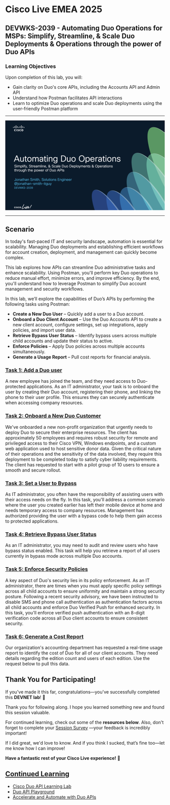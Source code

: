 # Cisco Live EMEA 2025  
## DEVWKS-2039 - Automating Duo Operations for MSPs: Simplify, Streamline, & Scale Duo Deployments & Operations through the power of Duo APIs  

### Learning Objectives  

Upon completion of this lab, you will:  
- Gain clarity on Duo's core APIs, including the Accounts API and Admin API  
- Understand how Postman facilitates API interactions  
- Learn to optimize Duo operations and scale Duo deployments using the user-friendly Postman platform

---


[![View Presentation](imgages/cisco_live_emea.png)](presentation/cisco_live_emea.pdf)


---


## **Scenario**  

In today's fast-paced IT and security landscape, automation is essential for scalability. Managing Duo deployments and establishing efficient workflows for account creation, deployment, and management can quickly become complex.  

This lab explores how APIs can streamline Duo administrative tasks and enhance scalability. Using Postman, you'll perform key Duo operations to reduce manual effort, minimize errors, and improve efficiency. By the end, you'll understand how to leverage Postman to simplify Duo account management and security workflows.  

In this lab, we’ll explore the capabilities of Duo’s APIs by performing the following tasks using Postman:  

- **Create a New Duo User** – Quickly add a user to a Duo account.  
- **Onboard a Duo Client Account** – Use the Duo Accounts API to create a new client account, configure settings, set up integrations, apply policies, and import user data.  
- **Retrieve Bypass User Status** – Identify bypass users across multiple child accounts and update their status to active.  
- **Enforce Policies** – Apply Duo policies across multiple accounts simultaneously.  
- **Generate a Usage Report** – Pull cost reports for financial analysis.  

### **[Task 1: Add a Duo user](01_Add_Duo_User.md)**  

A new employee has joined the team, and they need access to Duo-protected applications. As an IT administrator, your task is to onboard the user by creating their Duo account, registering their phone, and linking the phone to their user profile. This ensures they can securely authenticate when accessing company resources.  

### **[Task 2: Onboard a New Duo Customer](02_Onboard_Duo_Customer.md)**  

We've onboarded a new non-profit organization that urgently needs to deploy Duo to secure their enterprise resources. The client has approximately 50 employees and requires robust security for remote and privileged access to their Cisco VPN, Windows endpoints, and a custom web application used to host sensitive donor data. Given the critical nature of their operations and the sensitivity of the data involved, they require this deployment to be completed today to satisfy cyber liability requirements. The client has requested to start with a pilot group of 10 users to ensure a smooth and secure rollout.  

### **[Task 3: Set a User to Bypass](03_Set_Bypass_Code.md)**  

As IT administrator, you often have the responsibility of assisting users with their access needs on the fly. In this task, you'll address a common scenario where the user you created earlier has left their mobile device at home and needs temporary access to company resources. Management has authorized providing the user with a bypass code to help them gain access to protected applications.

### **[Task 4: Retrieve Bypass User Status](04_Pull_Bypass_Report.md)**  

As an IT administrator, you may need to audit and review users who have bypass status enabled. This task will help you retrieve a report of all users currently in bypass mode across multiple Duo accounts. 

### **[Task 5: Enforce Security Policies](05_Enforce_Security_Policies.md)**  

A key aspect of Duo's security lies in its policy enforcement. As an IT administrator, there are times when you must apply specific policy settings across all child accounts to ensure uniformity and maintain a strong security posture. Following a recent security advisory, we have been instructed to disable SMS and phone call authentication as authentication factors across all child accounts and enforce Duo Verified Push for enhanced security. In this task, you'll enforce verified push authentication with an 8-digit verification code across all Duo client accounts to ensure consistent security.

### **[Task 6: Generate a Cost Report](06_Pull_Cost_Report.md)**  
 
Our organization's accounting department has requested a real-time usage report to identify the cost of Duo for all of our client accounts. They need details regarding the edition count and users of each edition. Use the request below to pull this data. 

## **Thank You for Participating!**  

If you've made it this far, congratulations—you've successfully completed this **DEVNET lab**! 🎉  

Thank you for following along. I hope you learned something new and found this session valuable.  

For continued learning, check out some of the **resources below**. Also, don't forget to complete your [Session Survey](imgages/workshop_survey.png) —your feedback is incredibly important!

If I did great, we'd love to know. And if you think I sucked, that’s fine too—let me know how I can improve!  

**Have a fantastic rest of your Cisco Live experience!** 🚀  

## [Continued Learning](imgages/continue_learning.png)

- [Cisco Duo API Learning Lab](https://developer.cisco.com/duo/)  
- [Duo API Playground](https://developer.cisco.com/codeexchange/github/repo/it-jonjon/Duo-API-Playground)
- [Accelerate and Automate with Duo APIs](https://duo.com/resources/webinars/accelerate-and-automate-with-duo-apis)  


